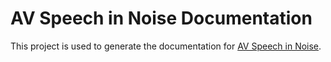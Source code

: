 # AV Speech in Noise Documentation
This project is used to generate the documentation for [AV Speech in Noise](github.com/boystownorg/av-speech-in-noise).

